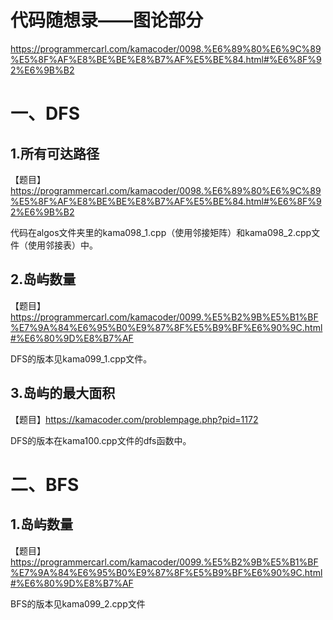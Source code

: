 # 代码随想录——图论部分

https://programmercarl.com/kamacoder/0098.%E6%89%80%E6%9C%89%E5%8F%AF%E8%BE%BE%E8%B7%AF%E5%BE%84.html#%E6%8F%92%E6%9B%B2



# 一、DFS

## 1.所有可达路径

【题目】https://programmercarl.com/kamacoder/0098.%E6%89%80%E6%9C%89%E5%8F%AF%E8%BE%BE%E8%B7%AF%E5%BE%84.html#%E6%8F%92%E6%9B%B2

代码在algos文件夹里的kama098_1.cpp（使用邻接矩阵）和kama098_2.cpp文件（使用邻接表）中。



## 2.岛屿数量

【题目】https://programmercarl.com/kamacoder/0099.%E5%B2%9B%E5%B1%BF%E7%9A%84%E6%95%B0%E9%87%8F%E5%B9%BF%E6%90%9C.html#%E6%80%9D%E8%B7%AF

DFS的版本见kama099_1.cpp文件。



## 3.岛屿的最大面积

【题目】https://kamacoder.com/problempage.php?pid=1172

DFS的版本在kama100.cpp文件的dfs函数中。



# 二、BFS

## 1.岛屿数量

【题目】https://programmercarl.com/kamacoder/0099.%E5%B2%9B%E5%B1%BF%E7%9A%84%E6%95%B0%E9%87%8F%E5%B9%BF%E6%90%9C.html#%E6%80%9D%E8%B7%AF

BFS的版本见kama099_2.cpp文件

